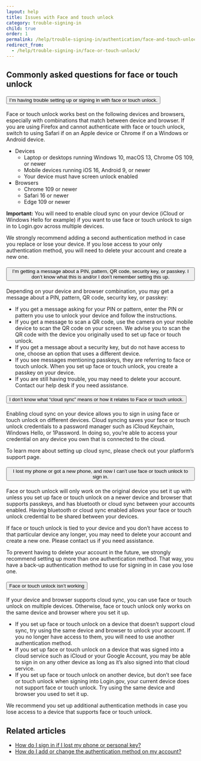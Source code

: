 ```yaml
---
layout: help
title: Issues with Face and touch unlock
category: trouble-signing-in
child: true
order: 1
permalink: /help/trouble-signing-in/authentication/face-and-touch-unlock/
redirect_from:
  - /help/trouble-signing-in/face-or-touch-unlock/
---
```


## Commonly asked questions for face or touch unlock

<div class="usa-accordion usa-accordion--bordered margin-y-4">
  <h4 class="usa-accordion__heading">
    <button
      type="button"
      class="usa-accordion__button"
      aria-expanded="false"
      aria-controls="b-a1"
    >
      I’m having trouble setting up or signing in with face or touch unlock.
    </button>
  </h4>
  <div id="b-a1" class="usa-accordion__content usa-prose">
    <p>Face or touch unlock works best on the following devices and browsers, especially with combinations that match between device and browser. If you are using Firefox and cannot authenticate with face or touch unlock, switch to using Safari if on an Apple device or Chrome if on a Windows or Android device.</p>
    <ul>
      <li>
        Devices
        <ul>
          <li>Laptop or desktops running Windows 10, macOS 13, Chrome OS 109, or newer</li>
          <li>Mobile devices running iOS 16, Android 9, or newer</li>
          <li>Your device must have screen unlock enabled</li>
        </ul>
      </li>
      <li>
        Browsers
        <ul>
          <li>Chrome 109 or newer</li>
          <li>Safari 16 or newer</li>
          <li>Edge 109 or newer</li>
        </ul>
      </li>
    </ul>

  <p><b>Important:</b> You will need to enable cloud sync on your device (iCloud or Windows Hello for example) if you want to use face or touch unlock to sign in to Login.gov across multiple devices.</p>

  <p>We strongly recommend adding a second authentication method in case you replace or lose your device. If you lose access to your only authentication method, you will need to delete your account and create a new one.</p>
  </div>
</div>

<div class="usa-accordion usa-accordion--bordered margin-y-4">
  <h4 class="usa-accordion__heading">
    <button
      type="button"
      class="usa-accordion__button"
      aria-expanded="false"
      aria-controls="b-a2"
    >
      I’m getting a message about a PIN, pattern, QR code, security key, or passkey. I don’t know what this is and/or I don’t remember setting this up.
    </button>
  </h4>
  <div id="b-a2" class="usa-accordion__content usa-prose">
    <p>Depending on your device and browser combination, you may get a message about a PIN, pattern, QR code, security key, or passkey:</p>
    <ul>
      <li>If you get a message asking for your PIN or pattern, enter the PIN or pattern you use to unlock your device and follow the instructions.</li>
      <li>If you get a message to scan a QR code, use the camera on your mobile device to scan the QR code on your screen. We advise you to scan the QR code with the device you originally used to set up face or touch unlock.</li>
      <li>If you get a message about a security key, but do not have access to one, choose an option that uses a different device.</li>
      <li>If you see messages mentioning passkeys, they are referring to face or touch unlock. When you set up face or touch unlock, you create a passkey on your device.</li>
      <li>If you are still having trouble, you may need to delete your account. Contact our help desk if you need assistance.</li>
    </ul>
  </div>
</div>

<div class="usa-accordion usa-accordion--bordered margin-y-4">
  <h4 class="usa-accordion__heading">
    <button
      type="button"
      class="usa-accordion__button"
      aria-expanded="false"
      aria-controls="b-a3"
    >
      I don’t know what “cloud sync” means or how it relates to Face or touch unlock.
    </button>
  </h4>
  <div id="b-a3" class="usa-accordion__content usa-prose">
    <p>Enabling cloud sync on your device allows you to sign in using face or touch unlock on different devices. Cloud syncing saves your face or touch unlock credentials to a password manager such as iCloud Keychain, Windows Hello, or 1Password. In doing so, you’re able to access your credential on any device you own that is connected to the cloud.</p>
    <p>To learn more about setting up cloud sync, please check out your platform’s support page.</p>
  </div>
</div>

<div class="usa-accordion usa-accordion--bordered margin-y-4">
  <h4 class="usa-accordion__heading">
    <button
      type="button"
      class="usa-accordion__button"
      aria-expanded="false"
      aria-controls="b-a4"
    >
      I lost my phone or got a new phone, and now I can’t use face or touch unlock to sign in.
    </button>
  </h4>
  <div id="b-a4" class="usa-accordion__content usa-prose">
    <p>Face or touch unlock will only work on the original device you set it up with unless you set up face or touch unlock on a newer device and browser that supports passkeys, and has bluetooth or cloud sync between your accounts enabled. Having bluetooth or cloud sync enabled allows your face or touch unlock credential to be shared between your devices.</p>
    <p>If face or touch unlock is tied to your device and you don’t have access to that particular device any longer, you may need to delete your account and create a new one. Please contact us if you need assistance.</p>
    <p>To prevent having to delete your account in the future, we strongly recommend setting up more than one authentication method. That way, you have a back-up authentication method to use for signing in in case you lose one.</p>
  </div>
</div>

<div class="usa-accordion usa-accordion--bordered margin-y-4">
  <h4 class="usa-accordion__heading">
    <button
      type="button"
      class="usa-accordion__button"
      aria-expanded="false"
      aria-controls="b-a5"
    >
      Face or touch unlock isn’t working
    </button>
  </h4>
  <div id="b-a5" class="usa-accordion__content usa-prose">
    <p>If your device and browser supports cloud sync, you can use face or touch unlock on multiple devices. Otherwise, face or touch unlock only works on the same device and browser where you set it up.</p>
    <ul>
      <li>
        If you set up face or touch unlock on a device that doesn’t support cloud sync, try using the same device and browser to unlock your account. If you no longer have access to them, you will need to use another authentication method.
      </li>
      <li>
        If you set up face or touch unlock on a device that was signed into a cloud service such as iCloud or your Google Account, you may be able to sign in on any other device as long as it’s also signed into that cloud service.
      </li>
      <li>
        If you set up face or touch unlock on another device, but don’t see face or touch unlock when signing into Login.gov, your current device does not support face or touch unlock. Try using the same device and browser you used to set it up.
      </li>
    </ul>
    <p>
      We recommend you set up additional authentication methods in case you lose access to a device that supports face or touch unlock.
    </p>
  </div>
</div>

## Related articles

* [How do I sign in if I lost my phone or personal key?](/help/trouble-signing-in/how-to-sign-in/)
* [How do I add or change the authentication method on my account?](/help/manage-your-account/add-or-change-your-authentication-method/)
